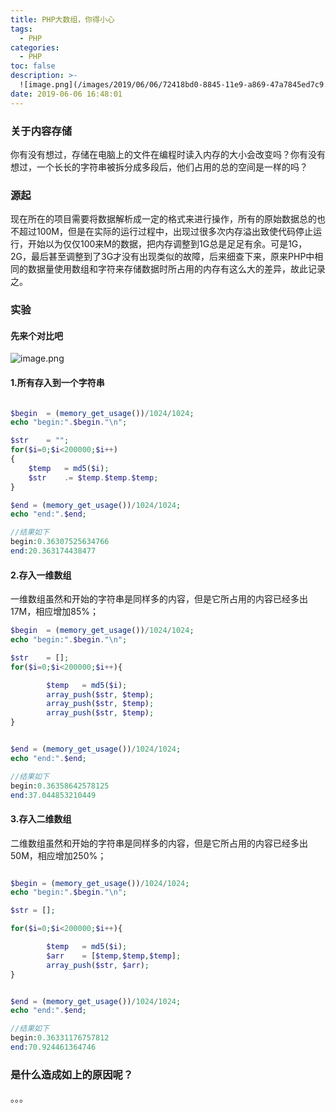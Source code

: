 ```yaml
---
title: PHP大数组，你得小心
tags:
  - PHP
categories:
  - PHP
toc: false
description: >-
  ![image.png](/images/2019/06/06/72418bd0-8845-11e9-a869-47a7845ed7c9.png)你有没有想过，存储在电脑上的文件在编程时读入内存的大小会改变吗？你有没有想过，一个长长的字符串被拆分成多段后，他们占用的总的空间是一样的吗？
date: 2019-06-06 16:48:01
---
```


### 关于内容存储
你有没有想过，存储在电脑上的文件在编程时读入内存的大小会改变吗？你有没有想过，一个长长的字符串被拆分成多段后，他们占用的总的空间是一样的吗？

### 源起
现在所在的项目需要将数据解析成一定的格式来进行操作，所有的原始数据总的也不超过100M，但是在实际的运行过程中，出现过很多次内存溢出致使代码停止运行，开始以为仅仅100来M的数据，把内存调整到1G总是足足有余。可是1G，2G，最后甚至调整到了3G才没有出现类似的故障，后来细查下来，原来PHP中相同的数据量使用数组和字符来存储数据时所占用的内存有这么大的差异，故此记录之。

### 实验
#### 先来个对比吧
![image.png](/images/2019/06/06/72418bd0-8845-11e9-a869-47a7845ed7c9.png)
#### 1.所有存入到一个字符串
```php

$begin	= (memory_get_usage())/1024/1024;
echo "begin:".$begin."\n";

$str	= "";
for($i=0;$i<200000;$i++)
{
    $temp	= md5($i);
    $str	.= $temp.$temp.$temp;
}

$end = (memory_get_usage())/1024/1024;
echo "end:".$end;

//结果如下
begin:0.36307525634766
end:20.363174438477

```

#### 2.存入一维数组
一维数组虽然和开始的字符串是同样多的内容，但是它所占用的内容已经多出17M，相应增加85%；
```php
$begin	= (memory_get_usage())/1024/1024;
echo "begin:".$begin."\n";

$str	= [];
for($i=0;$i<200000;$i++){

	    $temp   = md5($i);
	    array_push($str, $temp);
	    array_push($str, $temp);
	    array_push($str, $temp);
}


$end = (memory_get_usage())/1024/1024;
echo "end:".$end;

//结果如下
begin:0.36358642578125
end:37.044853210449
```


#### 3.存入二维数组
二维数组虽然和开始的字符串是同样多的内容，但是它所占用的内容已经多出50M，相应增加250%；
```php

$begin = (memory_get_usage())/1024/1024;
echo "begin:".$begin."\n";

$str = [];

for($i=0;$i<200000;$i++){

	    $temp	= md5($i);
	    $arr	= [$temp,$temp,$temp];
	    array_push($str, $arr);
}


$end = (memory_get_usage())/1024/1024;
echo "end:".$end;

//结果如下
begin:0.36331176757812
end:70.924461364746

```
### 是什么造成如上的原因呢？
。。。